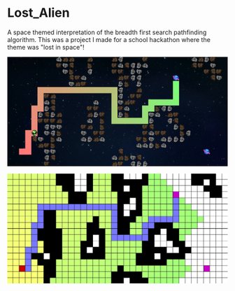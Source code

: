 # Lost_Alien
A space themed interpretation of the breadth first search pathfinding algorithm. This was a project I made for a school hackathon where the theme was "lost in space"!

![plot](./Sprites/Main_thumbnail.png)

![plot](./Sprites/Visualizer_thumbnail.png)
